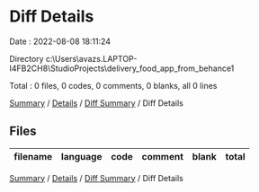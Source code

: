 # Diff Details

Date : 2022-08-08 18:11:24

Directory c:\\Users\\avazs.LAPTOP-I4FB2CH8\\StudioProjects\\delivery_food_app_from_behance1

Total : 0 files,  0 codes, 0 comments, 0 blanks, all 0 lines

[Summary](results.md) / [Details](details.md) / [Diff Summary](diff.md) / Diff Details

## Files
| filename | language | code | comment | blank | total |
| :--- | :--- | ---: | ---: | ---: | ---: |

[Summary](results.md) / [Details](details.md) / [Diff Summary](diff.md) / Diff Details